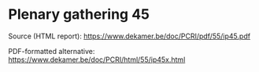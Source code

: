 # Plenary gathering 45

Source (HTML report): https://www.dekamer.be/doc/PCRI/pdf/55/ip45.pdf

PDF-formatted alternative: https://www.dekamer.be/doc/PCRI/html/55/ip45x.html

